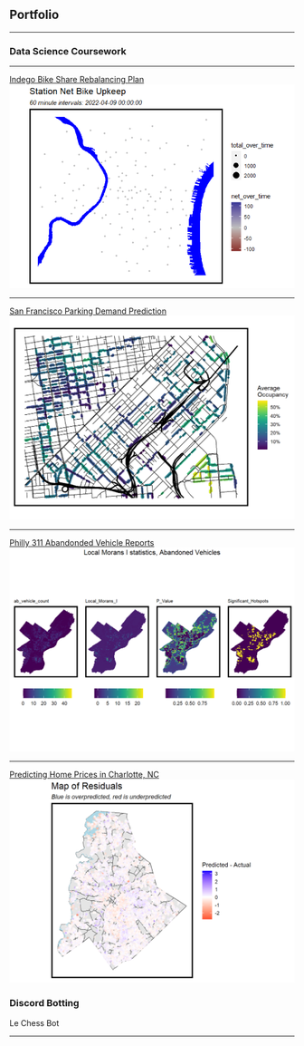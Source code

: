 ## Portfolio

---


### Data Science Coursework

---
[Indego Bike Share Rebalancing Plan](/bsrmd.html)
<img src="images/indego.gif?raw=true"/>

---

[San Francisco Parking Demand Prediction](/toknit.html)
<img src="images/sfpic.png?raw=true"/>

---
[Philly 311 Abandonded Vehicle Reports](/geospatialriskmd.html)
<img src="images/abv.png?raw=true"/>

---

[Predicting Home Prices in Charlotte, NC](/midterm.html)
<img src="images/charlotte.png"/>

### Discord Botting

Le Chess Bot


---




